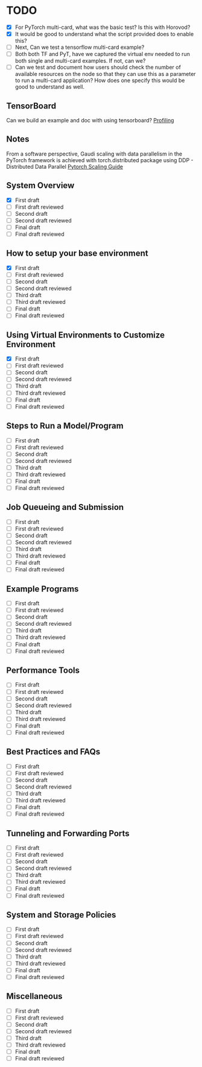 # TODO

- [X] For PyTorch multi-card, what was the basic test? Is this with Horovod?
- [X] It would be good to understand what the script provided does to enable this?
- [ ] Next, Can we test a tensorflow multi-card example?
- [ ] Both both TF and PyT, have we captured the virtual env needed to run both single and multi-card examples. If not, can we?
- [ ] Can we test and document how users should check the number of available resources on the node so that they can use this as a parameter to run a multi-card application? How does one specify this would be good to understand as well.

## TensorBoard

Can we build an example and doc with using tensorboard?
[Profiling](https://docs.habana.ai/en/latest/Profiling/index.html)

## Notes

From a software perspective, Gaudi scaling with data parallelism in the PyTorch framework is achieved with torch.distributed package using DDP - Distributed Data Parallel [Pytorch Scaling Guide](https://docs.habana.ai/en/latest/PyTorch/PyTorch_Scaling_Guide/Overview.html)

## System Overview

- [X] First draft
- [ ] First draft reviewed
- [ ] Second draft
- [ ] Second draft reviewed
- [ ] Final draft
- [ ] Final draft reviewed

## How to setup your base environment

- [X] First draft
- [ ] First draft reviewed
- [ ] Second draft
- [ ] Second draft reviewed
- [ ] Third draft
- [ ] Third draft reviewed
- [ ] Final draft
- [ ] Final draft reviewed

## Using Virtual Environments to Customize Environment

- [X] First draft
- [ ] First draft reviewed
- [ ] Second draft
- [ ] Second draft reviewed
- [ ] Third draft
- [ ] Third draft reviewed
- [ ] Final draft
- [ ] Final draft reviewed

## Steps to Run a Model/Program

- [ ] First draft
- [ ] First draft reviewed
- [ ] Second draft
- [ ] Second draft reviewed
- [ ] Third draft
- [ ] Third draft reviewed
- [ ] Final draft
- [ ] Final draft reviewed

## Job Queueing and Submission

- [ ] First draft
- [ ] First draft reviewed
- [ ] Second draft
- [ ] Second draft reviewed
- [ ] Third draft
- [ ] Third draft reviewed
- [ ] Final draft
- [ ] Final draft reviewed

## Example Programs

- [ ] First draft
- [ ] First draft reviewed
- [ ] Second draft
- [ ] Second draft reviewed
- [ ] Third draft
- [ ] Third draft reviewed
- [ ] Final draft
- [ ] Final draft reviewed

## Performance Tools

- [ ] First draft
- [ ] First draft reviewed
- [ ] Second draft
- [ ] Second draft reviewed
- [ ] Third draft
- [ ] Third draft reviewed
- [ ] Final draft
- [ ] Final draft reviewed

## Best Practices and FAQs

- [ ] First draft
- [ ] First draft reviewed
- [ ] Second draft
- [ ] Second draft reviewed
- [ ] Third draft
- [ ] Third draft reviewed
- [ ] Final draft
- [ ] Final draft reviewed

## Tunneling and Forwarding Ports

- [ ] First draft
- [ ] First draft reviewed
- [ ] Second draft
- [ ] Second draft reviewed
- [ ] Third draft
- [ ] Third draft reviewed
- [ ] Final draft
- [ ] Final draft reviewed

## System and Storage Policies

- [ ] First draft
- [ ] First draft reviewed
- [ ] Second draft
- [ ] Second draft reviewed
- [ ] Third draft
- [ ] Third draft reviewed
- [ ] Final draft
- [ ] Final draft reviewed

## Miscellaneous

- [ ] First draft
- [ ] First draft reviewed
- [ ] Second draft
- [ ] Second draft reviewed
- [ ] Third draft
- [ ] Third draft reviewed
- [ ] Final draft
- [ ] Final draft reviewed

